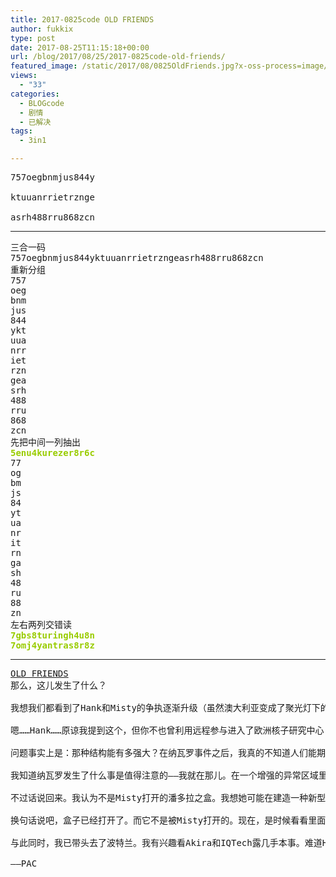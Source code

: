```yaml
---
title: 2017-0825code OLD FRIENDS
author: fukkix
type: post
date: 2017-08-25T11:15:18+00:00
url: /blog/2017/08/25/2017-0825code-old-friends/
featured_image: /static/2017/08/0825OldFriends.jpg?x-oss-process=image/resize,m_fill,w_700,h_220
views:
  - "33"
categories:
  - BLOGcode
  - 剧情
  - 已解决
tags:
  - 3in1

---
```

<pre>757oegbnmjus844y

ktuuanrrietrznge

asrh488rru868zcn<!--more--></pre>

* * *

<pre>三合一码
757oegbnmjus844yktuuanrrietrzngeasrh488rru868zcn
重新分组
757
oeg
bnm
jus
844
ykt
uua
nrr
iet
rzn
gea
srh
488
rru
868
zcn
先把中间一列抽出
<span style="color: #99cc00;"><strong>5enu4kurezer8r6c</strong></span>
77
og
bm
js
84
yt
ua
nr
it
rn
ga
sh
48
ru
88
zn
左右两列交错读
<span style="color: #99cc00;"><strong>7gbs8turingh4u8n</strong></span>
<span style="color: #99cc00;"><strong>7omj4yantras8r8z</strong></span></pre>

* * *

<pre><a href="http://investigate.ingress.com/2017/08/25/old-friends/">OLD FRIENDS</a>
那么，这儿发生了什么？

我想我们都看到了Hank和Misty的争执逐渐升级（虽然澳大利亚变成了聚光灯下的焦点看起来很有趣……Farlowe身上发生了什么呢？那就是另一个问题了。）要点是：尽管他们的Tiki会谈不太情愿，看上去Hank认为Misty通过远程参与正让她自己深陷危险水域。黑暗XM，外星智能和所有的那些事物就坐落在中心：她的记忆宫殿。

嗯……Hank……原谅我提到这个，但你不也曾利用远程参与进入了欧洲核子研究中心？直到现在我可以说，Misty正在做的是创建一个防御结构，而不是去自找麻烦……

问题事实上是：那种结构能有多强大？在纳瓦罗事件之后，我真的不知道人们能期待什么。

我知道纳瓦罗发生了什么事是值得注意的——我就在那儿。在一个增强的异常区域里（由许多惊人Portal和它们内部的Tecthulhu模块供能——包括受Misty影响的一个），奇怪的事情发生了，我们没预料到的事情。

不过话说回来。我认为不是Misty打开的潘多拉之盒。我想她可能在建造一种新型的盒子，用来捕获被Hank，或者我们所有人都有份释放出来的东西。我们曾经做的和一直在做的事情——Navarro, Aegis Nova, Obsidian, Abaddon, Darsana, Helios,还有Cassandra和Minotaur……你们能追溯这些到什么程度？我们可以继续……

换句话说吧，盒子已经打开了。而它不是被Misty打开的。现在，是时候看看里面有什么了。

与此同时，我已带头去了波特兰。我有兴趣看Akira和IQTech露几手本事。难道Hulong和Visur不应该在战略上觉得惊讶吗？事情会有趣起来。

——PAC</pre>